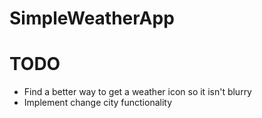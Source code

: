# SimpleWeatherApp

# TODO
* Find a better way to get a weather icon so it isn't blurry
* Implement change city functionality
